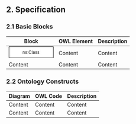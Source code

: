 ## 2. Specification

### 2.1 Basic Blocks

| Block | OWL Element | Description
| ------------- | ------------- | ---------- |
| <img src="./_includes/images/class.jpg" alt="Class block">  | Content  | Content
| Content  | Content  | Content

### 2.2 Ontology Constructs

| Diagram | OWL Code | Description
| ------------- | ------------- | ---------- |
| Content  | Content  | Content
| Content  | Content  | Content
